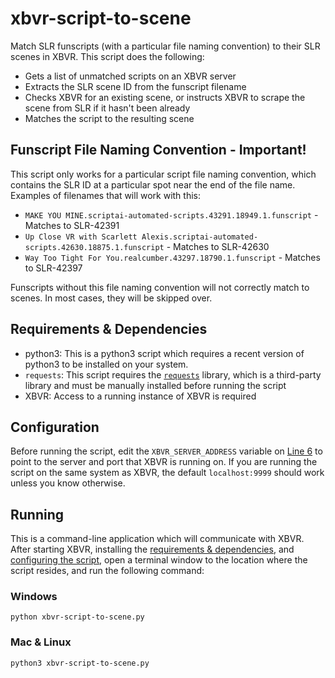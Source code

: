 # xbvr-script-to-scene
Match SLR funscripts (with a particular file naming convention) to their SLR scenes in XBVR.  This script does the following:

- Gets a list of unmatched scripts on an XBVR server
- Extracts the SLR scene ID from the funscript filename
- Checks XBVR for an existing scene, or instructs XBVR to scrape the scene from SLR if it hasn't been already
- Matches the script to the resulting scene

## Funscript File Naming Convention - Important!
This script only works for a particular script file naming convention, which contains the SLR ID at a particular spot near the end of the file name.  Examples of filenames that will work with this:

- `MAKE YOU MINE.scriptai-automated-scripts.43291.18949.1.funscript` - Matches to SLR-42391
- `Up Close VR with Scarlett Alexis.scriptai-automated-scripts.42630.18875.1.funscript` - Matches to SLR-42630
- `Way Too Tight For You.realcumber.43297.18790.1.funscript` - Matches to SLR-42397

Funscripts without this file naming convention will not correctly match to scenes.  In most cases, they will be skipped over.

## Requirements & Dependencies
- python3: This is a python3 script which requires a recent version of python3 to be installed on your system.
- `requests`: This script requires the [`requests`](https://pypi.org/project/requests/) library, which is a third-party library and must be manually installed before running the script
- XBVR: Access to a running instance of XBVR is required

## Configuration
Before running the script, edit the `XBVR_SERVER_ADDRESS` variable on [Line 6](https://github.com/n1gg4tr0n1x/xbvr-script-to-scene/blob/0a1fe5d1402563bb233774010d4b97e3401523a6/xbvr-script-to-scene.py#L6) to point to the server and port that XBVR is running on.  If you are running the script on the same system as XBVR, the default `localhost:9999` should work unless you know otherwise.

## Running
This is a command-line application which will communicate with XBVR.  After starting XBVR, installing the [requirements & dependencies](#requirements--dependencies), and [configuring the script](#configuration), open a terminal window to the location where the script resides, and run the following command:

### Windows
```
python xbvr-script-to-scene.py
```

### Mac & Linux
```
python3 xbvr-script-to-scene.py
```
